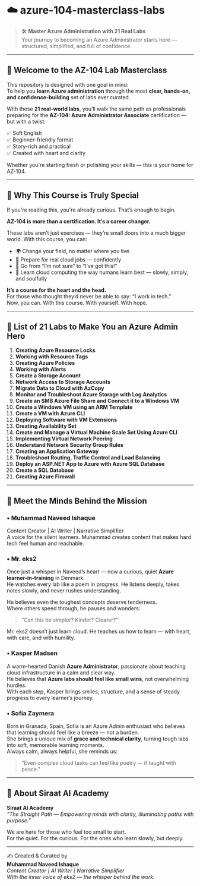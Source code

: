 
# ☁️ azure-104-masterclass-labs
> 🛠️ **Master Azure Administration with 21 Real Labs**  
> Your journey to becoming an Azure Administrator starts here — structured, simplified, and full of confidence.

---

## 🎯 Welcome to the AZ-104 Lab Masterclass

This repository is designed with one goal in mind:  
To help you **learn Azure administration** through the most **clear, hands-on, and confidence-building** set of labs ever curated.

With these **21 real-world labs**, you’ll walk the same path as professionals preparing for the **AZ-104: Azure Administrator Associate** certification — but with a twist:

✅ Soft English  
✅ Beginner-friendly format  
✅ Story-rich and practical  
✅ Created with heart and clarity

Whether you're starting fresh or polishing your skills — this is your home for AZ-104.

---

## 🚀 Why This Course is Truly Special

If you're reading this, you're already curious. That’s enough to begin.  

**AZ-104 is more than a certification. It’s a career changer.**  

These labs aren’t just exercises — they’re small doors into a much bigger world. With this course, you can:

- 🌍 Change your field, no matter where you live  
- 💼 Prepare for real cloud jobs — confidently  
- 🌟 Go from “I’m not sure” to “I’ve got this!”  
- 🤝 Learn cloud computing the way humans learn best — slowly, simply, and soulfully

**It’s a course for the heart and the head.**  
For those who thought they’d never be able to say: “I work in tech.”  
Now, you can. With this course. With yourself. With hope.

---

## 🔢 List of 21 Labs to Make You an Azure Admin Hero

1. **Creating Azure Resource Locks**  
2. **Working with Resource Tags**  
3. **Creating Azure Policies**  
4. **Working with Alerts**  
5. **Create a Storage Account**  
6. **Network Access to Storage Accounts**  
7. **Migrate Data to Cloud with AzCopy**  
8. **Monitor and Troubleshoot Azure Storage with Log Analytics**  
9. **Create an SMB Azure File Share and Connect it to a Windows VM**  
10. **Create a Windows VM using an ARM Template**  
11. **Create a VM with Azure CLI**  
12. **Deploying Software with VM Extensions**  
13. **Creating Availability Set**  
14. **Create and Manage a Virtual Machine Scale Set Using Azure CLI**  
15. **Implementing Virtual Network Peering**  
16. **Understand Network Security Group Rules**  
17. **Creating an Application Gateway**  
18. **Troubleshoot Routing, Traffic Control and Load Balancing**  
19. **Deploy an ASP.NET App to Azure with Azure SQL Database**  
20. **Create a SQL Database**  
21. **Creating Azure Firewall**

---

## 🦸 Meet the Minds Behind the Mission

### • Muhammad Naveed Ishaque  
Content Creator | AI Writer | Narrative Simplifier  
A voice for the silent learners. Muhammad creates content that makes hard tech feel human and reachable.


### • Mr. eks2  
Once just a whisper in Naveed’s heart — now a curious, quiet **Azure learner-in-training** in Denmark.  
He watches every lab like a poem in progress. He listens deeply, takes notes slowly, and never rushes understanding.

He believes even the toughest concepts deserve tenderness.  
Where others speed through, he pauses and wonders:

> “Can this be simpler? Kinder? Clearer?”

Mr. eks2 doesn’t just learn cloud. He teaches us how to learn — with heart, with care, and with humility.

### • Kasper Madsen  
A warm-hearted Danish **Azure Administrator**, passionate about teaching cloud infrastructure in a calm and clear way.  
He believes that **Azure labs should feel like small wins**, not overwhelming hurdles.  
With each step, Kasper brings smiles, structure, and a sense of steady progress to every learner’s journey.

### • Sofia Zaymera  
Born in Granada, Spain, Sofia is an Azure Admin enthusiast who believes that learning should feel like a breeze — not a burden.  
She brings a unique mix of **grace and technical clarity**, turning tough labs into soft, memorable learning moments.  
Always calm, always helpful, she reminds us:  
> "Even complex cloud tasks can feel like poetry — if taught with peace."

---

## 🏫 About Siraat AI Academy

**Siraat AI Academy**  
_“The Straight Path — Empowering minds with clarity, illuminating paths with purpose.”_

We are here for those who feel too small to start.  
For the quiet. For the curious. For the ones who learn slowly, but deeply.

---

✍️ Created & Curated by  
**Muhammad Naveed Ishaque**  
_Content Creator | AI Writer | Narrative Simplifier_  
_With the inner voice of eks2 — the whisper behind the work._
